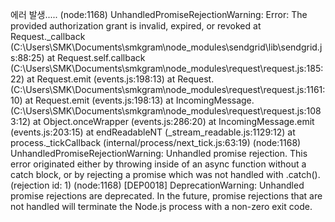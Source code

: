 에러 발생.....
(node:1168) UnhandledPromiseRejectionWarning: Error: The provided authorization grant is invalid, expired, or revoked
    at Request._callback (C:\Users\SMK\Documents\smkgram\node_modules\sendgrid\lib\sendgrid.js:88:25)
    at Request.self.callback (C:\Users\SMK\Documents\smkgram\node_modules\request\request.js:185:22)
    at Request.emit (events.js:198:13)
    at Request.<anonymous> (C:\Users\SMK\Documents\smkgram\node_modules\request\request.js:1161:10)
    at Request.emit (events.js:198:13)
    at IncomingMessage.<anonymous> (C:\Users\SMK\Documents\smkgram\node_modules\request\request.js:1083:12)
    at Object.onceWrapper (events.js:286:20)
    at IncomingMessage.emit (events.js:203:15)
    at endReadableNT (_stream_readable.js:1129:12)
    at process._tickCallback (internal/process/next_tick.js:63:19)
(node:1168) UnhandledPromiseRejectionWarning: Unhandled promise rejection. This error originated either by throwing inside of an 
async function without a catch block, or by rejecting a promise which was not handled with .catch(). (rejection id: 1)
(node:1168) [DEP0018] DeprecationWarning: Unhandled promise rejections are deprecated. In the future, promise rejections that are not handled will terminate the Node.js process with a non-zero exit code.